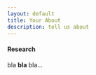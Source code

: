 ```yaml
---
layout: default
title: Your About
description: tell us about
---
```


#### Research

bla **bla** bla...
